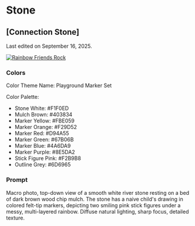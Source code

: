 # Stone

## [Connection Stone]

Last edited on September 16, 2025.

[![Rainbow Friends Rock](https://i.ibb.co/yFKb3Zxy/PXL-20250914-212925472-MACRO-FOCUS.jpg)](https://ibb.co/qYhPZc2s)

### Colors

Color Theme Name: Playground Marker Set

Color Palette:

- Stone White: #F1F0ED
- Mulch Brown: #403834
- Marker Yellow: #FBE059
- Marker Orange: #F29D52
- Marker Red: #D94A55
- Marker Green: #67B06B
- Marker Blue: #4A6DA9
- Marker Purple: #8E5DA2
- Stick Figure Pink: #F2B9B8
- Outline Grey: #6D6965

### Prompt

Macro photo, top-down view of a smooth white river stone resting on a bed of dark brown wood chip mulch. The stone has a naive child's drawing in colored felt-tip markers, depicting two smiling pink stick figures under a messy, multi-layered rainbow. Diffuse natural lighting, sharp focus, detailed texture.